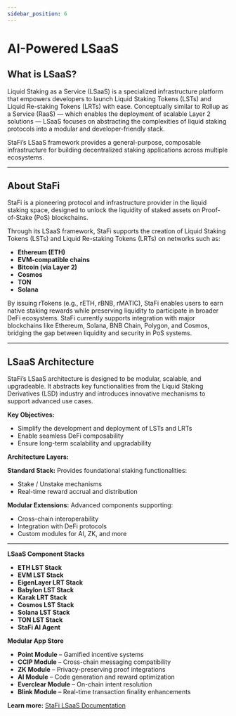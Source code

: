 ```yaml
---
sidebar_position: 6
---
```


# AI-Powered LSaaS

## What is LSaaS?

Liquid Staking as a Service (LSaaS) is a specialized infrastructure platform that empowers developers to launch Liquid Staking Tokens (LSTs) and Liquid Re-staking Tokens (LRTs) with ease. Conceptually similar to Rollup as a Service (RaaS) — which enables the deployment of scalable Layer 2 solutions — LSaaS focuses on abstracting the complexities of liquid staking protocols into a modular and developer-friendly stack.

StaFi’s LSaaS framework provides a general-purpose, composable infrastructure for building decentralized staking applications across multiple ecosystems.

---

## About StaFi

StaFi is a pioneering protocol and infrastructure provider in the liquid staking space, designed to unlock the liquidity of staked assets on Proof-of-Stake (PoS) blockchains.

Through its LSaaS framework, StaFi supports the creation of Liquid Staking Tokens (LSTs) and Liquid Re-staking Tokens (LRTs) on networks such as:

- **Ethereum (ETH)**
- **EVM-compatible chains**
- **Bitcoin (via Layer 2)**
- **Cosmos**
- **TON**
- **Solana**

By issuing rTokens (e.g., rETH, rBNB, rMATIC), StaFi enables users to earn native staking rewards while preserving liquidity to participate in broader DeFi ecosystems. StaFi currently supports integration with major blockchains like Ethereum, Solana, BNB Chain, Polygon, and Cosmos, bridging the gap between liquidity and security in PoS systems.

---

## **LSaaS Architecture**

StaFi’s LSaaS architecture is designed to be modular, scalable, and upgradeable. It abstracts key functionalities from the Liquid Staking Derivatives (LSD) industry and introduces innovative mechanisms to support advanced use cases.

**Key Objectives:**

- Simplify the development and deployment of LSTs and LRTs
- Enable seamless DeFi composability
- Ensure long-term scalability and upgradability

**Architecture Layers:**

**Standard Stack:** Provides foundational staking functionalities:

- Stake / Unstake mechanisms
- Real-time reward accrual and distribution

**Modular Extensions:** Advanced components supporting:

- Cross-chain interoperability
- Integration with DeFi protocols
- Custom modules for AI, ZK, and more

---

**LSaaS Component Stacks**

- **ETH LST Stack**
- **EVM LST Stack**
- **EigenLayer LRT Stack**
- **Babylon LST Stack**
- **Karak LRT Stack**
- **Cosmos LST Stack**
- **Solana LST Stack**
- **TON LST Stack**
- **StaFi AI Agent**

**Modular App Store** 

- **Point Module** – Gamified incentive systems
- **CCIP Module** – Cross-chain messaging compatibility
- **ZK Module** – Privacy-preserving proof integrations
- **AI Module** – Code generation and reward optimization
- **Everclear Module** – On-chain intent resolution
- **Blink Module** – Real-time transaction finality enhancements

**Learn more:** [StaFi LSaaS Documentation](https://docs.stafi.io/lsaas/architecture_overview/)